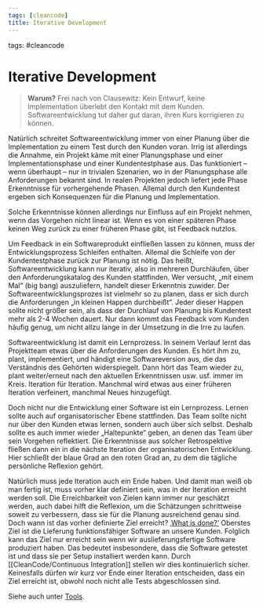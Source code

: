 ```yaml
---
tags: [cleancode]
title: Iterative Development
---
```

tags: #cleancode 

# Iterative Development

>**Warum?**
>Frei nach von Clausewitz: Kein Entwurf, keine Implementation überlebt den Kontakt mit dem Kunden. Softwareentwicklung tut daher gut daran, ihren Kurs korrigieren zu können.

Natürlich schreitet Softwareentwicklung immer von einer Planung über die Implementation zu einem Test durch den Kunden voran. Irrig ist allerdings die Annahme, ein Projekt käme mit einer Planungsphase und einer Implementationsphase und einer Kundentestphase aus. Das funktioniert – wenn überhaupt – nur in trivialen Szenarien, wo in der Planungsphase alle Anforderungen bekannt sind. In realen Projekten jedoch liefert jede Phase Erkenntnisse für vorhergehende Phasen. Allemal durch den Kundentest ergeben sich Konsequenzen für die Planung und Implementation.

Solche Erkenntnisse können allerdings nur Einfluss auf ein Projekt nehmen, wenn das Vorgehen nicht linear ist. Wenn es von einer späteren Phase keinen Weg zurück zu einer früheren Phase gibt, ist Feedback nutzlos.

Um Feedback in ein Softwareprodukt einfließen lassen zu können, muss der Entwicklungsprozess Schleifen enthalten. Allemal die Schleife von der Kundentestphase zurück zur Planung ist nötig. Das heißt, Softwareentwicklung kann nur iterativ, also in mehreren Durchläufen, über den Anforderungskatalog des Kunden stattfinden. Wer versucht, „mit einem Mal“ (big bang) auszuliefern, handelt dieser Erkenntnis zuwider. Der Softwareentwicklungsprozes ist vielmehr so zu planen, dass er sich durch die Anforderungen „in kleinen Happen durchbeißt“. Jeder dieser Happen sollte nicht größer sein, als dass der Durchlauf von Planung bis Kundentest mehr als 2-4 Wochen dauert. Nur dann kommt das Feedback vom Kunden häufig genug, um nicht allzu lange in der Umsetzung in die Irre zu laufen.

Softwareentwicklung ist damit ein Lernprozess. In seinem Verlauf lernt das Projektteam etwas über die Anforderungen des Kunden. Es hört ihm zu, plant, implementiert, und händigt eine Softwareversion aus, die das Verständnis des Gehörten widerspiegelt. Dann hört das Team wieder zu, plant weiter/erneut nach den aktuellen Erkenntnissen usw. usf. immer im Kreis. Iteration für Iteration. Manchmal wird etwas aus einer früheren Iteration verfeinert, manchmal Neues hinzugefügt.

Doch nicht nur die Entwicklung einer Software ist ein Lernprozess. Lernen sollte auch auf organisatorischer Ebene stattfinden. Das Team sollte nicht nur über den Kunden etwas lernen, sondern auch über sich selbst. Deshalb sollte es auch immer wieder „Haltepunkte“ geben, an denen das Team über sein Vorgehen reflektiert. Die Erkenntnisse aus solcher Retrospektive fließen dann ein in die nächste Iteration der organisatorischen Entwicklung. Hier schließt der blaue Grad an den roten Grad an, zu dem die tägliche persönliche Reflexion gehört.

Natürlich muss jede Iteration auch ein Ende haben. Und damit man weiß ob man fertig ist, muss vorher klar definiert sein, was in der Iteration erreicht werden soll. Die Erreichbarkeit von Zielen kann immer nur geschätzt werden, auch dabei hilft die Reflexion, um die Schätzungen schrittweise soweit zu verbessern, dass sie für die Planung ausreichend genau sind. Doch wann ist das vorher definierte Ziel erreicht? [‚What is done?‘](http://www.hanselminutes.com/119/what-is-done-a-conversation-with-scrum-co-creator-ken-schwaber) Oberstes Ziel ist die Lieferung funktionsfähiger Software an unsere Kunden. Folglich kann das Ziel nur erreicht sein wenn wir auslieferungsfertige Software produziert haben. Das bedeutet insbesondere, dass die Software getestet ist und dass sie per Setup installiert werden kann. Durch [[CleanCode/Continuous Integration]] stellen wir dies kontinuierlich sicher. Keinesfalls dürfen wir kurz vor Ende einer Iteration entscheiden, dass ein Ziel erreicht ist, obwohl noch nicht alle Tests abgeschlossen sind.

Siehe auch unter [Tools](https://clean-code-developer.de/weitere-infos/werkzeuge/).